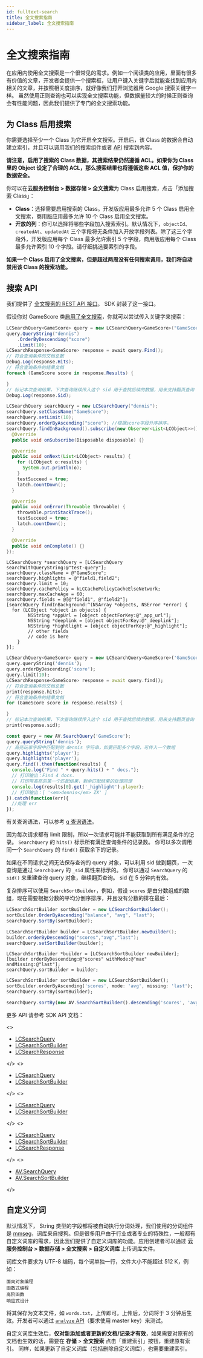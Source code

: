 ```yaml
---
id: fulltext-search
title: 全文搜索指南
sidebar_label: 全文搜索指南
---
```


# 全文搜索指南

在应用内使用全文搜索是一个很常见的需求。例如一个阅读类的应用，里面有很多有价值的文章，开发者会提供一个搜索框，让用户键入关键字后就能查找到应用内相关的文章，并按照相关度排序，就好像我们打开浏览器用 Google 搜索关键字一样。
虽然使用正则查询也可以实现全文搜索功能，但数据量较大的时候正则查询会有性能问题，因此我们提供了专门的全文搜索功能。

## 为 Class 启用搜索

你需要选择至少一个 Class 为它开启全文搜索。开启后，该 Class 的数据会自动建立索引，并且可以调用我们的搜索组件或者 [API](#搜索_API) 搜索到内容。

**请注意，启用了搜索的 Class 数据，其搜索结果仍然遵循 ACL。如果你为 Class 里的 Object 设定了合理的 ACL，那么搜索结果也将遵循这些 ACL 值，保护你的数据安全。**

你可以在**云服务控制台 > 数据存储 > 全文搜索**为 Class 启用搜索，点击「添加搜索 Class」：

- **Class**：选择需要启用搜索的 Class。开发版应用最多允许 5 个 Class 启用全文搜索，商用版应用最多允许 10 个 Class 启用全文搜索。
- **开放的列**：你可以选择将哪些字段加入搜索索引。默认情况下，`objectId`、`createdAt`、`updatedAt` 三个字段将无条件加入开放字段列表。除了这三个字段外，开发版应用每个 Class 最多允许索引 5 个字段，商用版应用每个 Class 最多允许索引 10 个字段。请仔细挑选要索引的字段。

**如果一个 Class 启用了全文搜索，但是超过两周没有任何搜索调用，我们将自动禁用该 Class 的搜索功能。**

## 搜索 API

我们提供了 [全文搜索的 REST API 接口](/sdk/storage/guide/fulltext-search-rest)。
SDK 封装了这一接口。

假设你对 GameScore 类[启用了全文搜索](#为_Class_启用搜索)，你就可以尝试传入关键字来搜索：

<MultiLang>

```cs
LCSearchQuery<GameScore> query = new LCSearchQuery<GameScore>("GameScore");
query.QueryString("dennis")
    .OrderByDescending("score")
    .Limit(10);
LCSearchResponse<GameScore> response = await query.Find();
// 符合查询条件的文档总数
Debug.Log(response.Hits);
// 符合查询条件的结果文档
foreach (GameScore score in response.Results) {

}
// 标记本次查询结果，下次查询继续传入这个 sid 用于查找后续的数据，用来支持翻页查询
Debug.Log(response.Sid);
```
```java
LCSearchQuery searchQuery = new LCSearchQuery("dennis");
searchQuery.setClassName("GameScore");
searchQuery.setLimit(10);
searchQuery.orderByAscending("score"); //根据score字段升序排序。
searchQuery.findInBackground().subscribe(new Observer<List<LCObject>>() {
  @Override
  public void onSubscribe(Disposable disposable) {}

  @Override
  public void onNext(List<LCObject> results) {
    for (LCObject o:results) {
      System.out.println(o);
    }
    testSucceed = true;
    latch.countDown();
  }

  @Override
  public void onError(Throwable throwable) {
    throwable.printStackTrace();
    testSucceed = true;
    latch.countDown();
  }

  @Override
  public void onComplete() {}
});
```
```objc
LCSearchQuery *searchQuery = [LCSearchQuery searchWithQueryString:@"test-query"];
searchQuery.className = @"GameScore";
searchQuery.highlights = @"field1,field2";
searchQuery.limit = 10;
searchQuery.cachePolicy = kLCCachePolicyCacheElseNetwork;
searchQuery.maxCacheAge = 60;
searchQuery.fields = @[@"field1", @"field2"];
[searchQuery findInBackground:^(NSArray *objects, NSError *error) {
  for (LCObject *object in objects) {
        NSString *appUrl = [object objectForKey:@"_app_url"];
        NSString *deeplink = [object objectForKey:@"_deeplink"];
        NSString *hightlight = [object objectForKey:@"_highlight"];
        // other fields
        // code is here
    }
}];
```
```dart
LCSearchQuery<GameScore> query = new LCSearchQuery<GameScore>('GameScore');
query.queryString('dennis');
query.orderByDescending('score');
query.limit(10);
LCSearchResponse<GameScore> response = await query.find();
// 符合查询条件的文档总数
print(response.hits);
// 符合查询条件的结果文档
for (GameScore score in response.results) {

}
// 标记本次查询结果，下次查询继续传入这个 sid 用于查找后续的数据，用来支持翻页查询
print(response.sid);
```
```js
const query = new AV.SearchQuery('GameScore');
query.queryString('dennis');
// 高亮玩家字段中匹配到的 dennis 字符串，如要匹配多个字段，可传入一个数组
query.highlights('player'); 
query.highlights('player'); 
query.find().then(function(results) {
  console.log("Find " + query.hits() + " docs.");
  // 打印输出：Find 4 docs.
  // 打印带高亮的第一个匹配结果，剩余匹配结果的处理同理
  console.log(results[0].get('_highlight').player);
  // 打印输出：[ '<em>dennis</em> ZX' ]
}).catch(function(err){
  //处理 err
});
```

<MultiLang>


有关查询语法，可以参考 [q 查询语法](/sdk/storage/guide/fulltext-search-rest#q_查询语法)。

因为每次请求都有 limit 限制，所以一次请求可能并不能获取到所有满足条件的记录。
`SearchQuery` 的 `hits()` 标示所有满足查询条件的记录数。
你可以多次调用同一个 `SearchQuery` 的 `find()` 获取余下的记录。

如果在不同请求之间无法保存查询的 query 对象，可以利用 sid 做到翻页，一次查询是通过 `SearchQuery` 的 `_sid` 属性来标示的。
你可以通过 `SearchQuery` 的 `sid()` 来重建查询 query 对象，继续翻页查询。
sid 在 5 分钟内有效。

复杂排序可以使用 `SearchSortBuilder`，例如，假设 `scores` 是由分数组成的数组，现在需要根据分数的平均分倒序排序，并且没有分数的排在最后：

<MultiLang>

```cs
LCSearchSortBuilder sortBuilder = new LCSearchSortBuilder();
sortBuilder.OrderByAscending("balance", "avg", "last");
searchQuery.SortBy(sortBuilder);
```
```java
LCSearchSortBuilder builder = LCSearchSortBuilder.newBuilder();
builder.orderByDescending("scores","avg","last");
searchQuery.setSortBuilder(builder);
```
```objc
LCSearchSortBuilder *builder = [LCSearchSortBuilder newBuilder];
[builder orderByDescending:@"scores" withMode:@"max" andMissing:@"last"];
searchQuery.sortBuilder = builder;
```
```dart
LCSearchSortBuilder sortBuilder = new LCSearchSortBuilder();
sortBuilder.orderByAscending('scores', mode: 'avg', missing: 'last');
searchQuery.sortBy(sortBuilder);
```
```js
searchQuery.sortBy(new AV.SearchSortBuilder().descending('scores', 'avg', 'last'));
```

</MultiLang>

更多 API 请参考 SDK API 文档：

<MultiLang>

<>

- [LCSearchQuery](https://leancloud.github.io/csharp-sdk/html/classLeanCloud_1_1Storage_1_1LCSearchQuery.html)
- [LCSearchSortBuilder](https://leancloud.github.io/csharp-sdk/html/classLeanCloud_1_1Storage_1_1LCSearchSortBuilder.html)
- [LCSearchResponse](https://leancloud.github.io/csharp-sdk/html/classLeanCloud_1_1Storage_1_1LCSearchResponse.html)

</>
<>

- [LCSearchQuery](https://leancloud.cn/api-docs/android/index.html)
- [LCSearchSortBuilder](https://leancloud.cn/api-docs/android/index.html)

</>
<>

- [LCSearchQuery](https://leancloud.cn/api-docs/iOS/Classes/LCSearchQuery.html)
- [LCSearchSortBuilder](https://leancloud.cn/api-docs/iOS/Classes/LCSearchSortBuilder.html)

</>
<>

- [LCSearchQuery](https://pub.dev/documentation/leancloud_storage/latest/leancloud_storage/LCSearchQuery-class.html)
- [LCSearchSortBuilder](https://pub.dev/documentation/leancloud_storage/latest/leancloud_storage/LCSearchSortBuilder-class.html)
- [LCSearchResponse](https://pub.dev/documentation/leancloud_storage/latest/leancloud_storage/LCSearchResponse-class.html)

</>
<>

- [AV.SearchQuery](https://leancloud.github.io/javascript-sdk/docs/AV.SearchQuery.html)
- [AV.SearchSortBuilder](https://leancloud.github.io/javascript-sdk/docs/AV.SearchSortBuilder.html)

</>

</MultiLang>


## 自定义分词

默认情况下， String 类型的字段都将被自动执行分词处理，我们使用的分词组件是 [mmseg](https://github.com/medcl/elasticsearch-analysis-mmseg)，词库来自搜狗。但是很多用户由于行业或者专业的特殊性，一般都有自定义词库的需求，因此我们提供了自定义词库的功能。应用创建者可以通过 **云服务控制台 > 数据存储 > 全文搜索 > 自定义词库** 上传词库文件。

词库文件要求为 UTF-8 编码，每个词单独一行，文件大小不能超过 512 K，例如：

```
面向对象编程
函数式编程
高阶函数
响应式设计
```

将其保存为文本文件，如 `words.txt`，上传即可。上传后，分词将于 3 分钟后生效。开发者可以通过 [`analyze` API](/sdk/storage/guide/fulltext-search-rest#分词结果查询)（要求使用 master key）来测试。

自定义词库生效后，**仅对新添加或者更新的文档/记录才有效**，如果需要对原有的文档也生效的话，需要在 **存储** > **全文搜索** 点击「重建索引」按钮，重建原有索引。
同样，如果更新了自定义词库（包括删除自定义词库），也需要重建索引。
